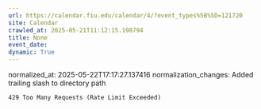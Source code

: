 ```yaml
---
url: https://calendar.fiu.edu/calendar/4/?event_types%5B%5D=121720
site: Calendar
crawled_at: 2025-05-21T11:12:15.198794
title: None
event_date: 
dynamic: True
---
```

normalized_at: 2025-05-22T17:17:27.137416
normalization_changes: Added trailing slash to directory path

```
429 Too Many Requests (Rate Limit Exceeded)

```

